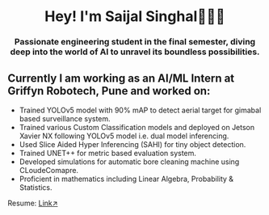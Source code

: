 <h1 align="center">Hey! I'm Saijal Singhal👩🏻‍💻</h1>
<h3 align="center">Passionate engineering student in the final semester, diving deep into the world of AI to unravel its boundless possibilities.</h3>

## Currently I am working as an AI/ML Intern at Griffyn Robotech, Pune and worked on:
- Trained YOLOv5 model with 90% mAP to detect aerial target for gimabal based surveillance system.
- Trained various Custom Classification models and deployed on Jetson Xavier NX following YOLOv5 model i.e. dual model inferencing.
- Used Slice Aided Hyper Inferencing (SAHI) for tiny object detection.
- Trained UNET++ for metric based evaluation system.
- Developed simulations for automatic bore cleaning machine using CLoudeComapre.
- Proficient in mathematics including Linear Algebra, Probability & Statistics.

Resume: [Link↗](https://drive.google.com/file/d/1BM8Q_P4Yk7Qf18sZStNWURaa3mPvVfK-/view?usp=share_link)
